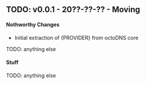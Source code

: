 ## TODO: v0.0.1 - 20??-??-?? - Moving

#### Nothworthy Changes

* Initial extraction of {PROVIDER} from octoDNS core

TODO: anything else

#### Stuff

TODO: anything else
